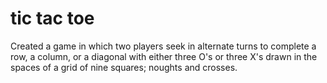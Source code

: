 # tic tac toe
 Created a game in which two players seek in alternate turns to complete a row, a column, or a diagonal with either three O's or three X's drawn in the spaces of a grid of nine squares; noughts and crosses.
